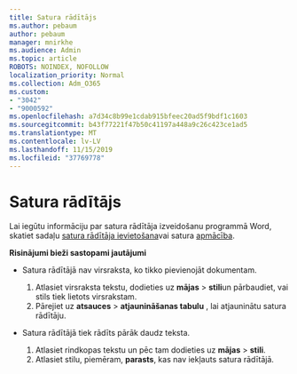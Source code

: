 ```yaml
---
title: Satura rādītājs
ms.author: pebaum
author: pebaum
manager: mnirkhe
ms.audience: Admin
ms.topic: article
ROBOTS: NOINDEX, NOFOLLOW
localization_priority: Normal
ms.collection: Adm_O365
ms.custom:
- "3042"
- "9000592"
ms.openlocfilehash: a7d34c8b99e1cdab915bfeec20ad5f9bdf1c1603
ms.sourcegitcommit: b43f77221f47b50c41197a448a9c26c423ce1ad5
ms.translationtype: MT
ms.contentlocale: lv-LV
ms.lasthandoff: 11/15/2019
ms.locfileid: "37769778"
---
```

# <a name="table-of-contents"></a>Satura rādītājs

Lai iegūtu informāciju par satura rādītāja izveidošanu programmā Word, skatiet sadaļu [satura rādītāja ievietošana](https://support.office.com/article/882e8564-0edb-435e-84b5-1d8552ccf0c0)vai satura [apmācība](https://go.microsoft.com/fwlink/?linkid=2065106).

**Risinājumi bieži sastopami jautājumi**

- Satura rādītājā nav virsraksta, ko tikko pievienojāt dokumentam.
  1. Atlasiet virsraksta tekstu, dodieties uz **mājas** > **stili**un pārbaudiet, vai stils tiek lietots virsrakstam.
  2. Pārejiet uz **atsauces** > **atjaunināšanas tabulu** , lai atjauninātu satura rādītāju.

- Satura rādītājā tiek rādīts pārāk daudz teksta. 
  1. Atlasiet rindkopas tekstu un pēc tam dodieties uz **mājas** > **stili**.
  2. Atlasiet stilu, piemēram, **parasts**, kas nav iekļauts satura rādītājā.